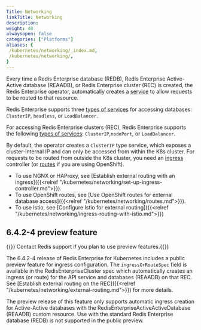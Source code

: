 ```yaml
---
Title: Networking
linkTitle: Networking
description: 
weight: 40
alwaysopen: false
categories: ["Platforms"]
aliases: {
 /kubernetes/networking/_index.md,
 /kubernetes/networking/,
}
---
```

Every time a Redis Enterprise database (REDB), Redis Enterprise Active-Active database (REAADB), or Redis Enterprise cluster (REC) is created, the Redis Enterprise operator, automatically creates a [service](https://kubernetes.io/docs/concepts/services-networking/service/) to allow requests to be routed to that resource.

Redis Enterprise supports three [types of services](https://kubernetes.io/docs/concepts/services-networking/service/#publishing-services-service-types) for accessing databases: `ClusterIP`, `headless`, or `LoadBalancer`.

For accessing Redis Enterprise clusters (REC), Redis Enterprise supports the following [types of services](https://kubernetes.io/docs/concepts/services-networking/service/#publishing-services-service-types): `ClusterIP`,`nodePort`, or `LoadBalancer`.

By default, the operator creates a `ClusterIP` type service, which exposes a cluster-internal IP and can only be accessed from within the K8s cluster. For requests to be routed from outside the K8s cluster, you need an [ingress](https://kubernetes.io/docs/concepts/services-networking/ingress/) controller (or [routes](https://docs.openshift.com/container-platform/4.12/networking/routes/route-configuration.html) if you are using OpenShift).

* To use NGNX or HAProxy, see [Establish external routing with an ingress]({{<relref "/kubernetes/networking/set-up-ingress-controller.md">}}).
* To use OpenShift routes, see [Use OpenShift routes for external database access]({{<relref "/kubernetes/networking/routes.md">}}).
* To use Istio, see [Configure Istio for external routing]({{<relref "/kubernetes/networking/ingress-routing-with-istio.md">}})

## 6.4.2-4 preview feature

{{<note>}} Contact Redis support if you plan to use preview features.{{</note>}}

The 6.4.2-4 release of Redis Enterprise for Kubernetes includes a public preview feature for ingress configuration. The `ingressOrRouteSpec` field is available in the RedisEnterpriseCluster spec which automatically creates an ingress (or route) for the API service and databases (REAADB) on that REC. See [Establish external routing on the REC]({{<relref "/kubernetes/networking/external-routing.md">}}) for more details.

The preview release of this feature only supports automatic ingress creation for Active-Active databases with the RedisEnterpriseActiveActiveDatabase (REAADB) custom resource. Use with the standard Redis Enterprise database (REDB) is not supported in the public preview.
